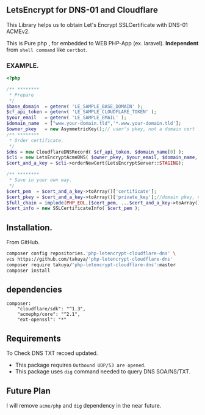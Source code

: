 ## LetsEncrypt for DNS-01 and Cloudflare

This Library helps us to obtain Let's Encrypt SSLCertificate with DNS-01 ACMEv2.

This is Pure php , for embedded to WEB PHP-App (ex. laravel).  **Independent** from `shell command` like `certbot`.   


### EXAMPLE.

```php
<?php

/** ********
 * Prepare
 */ 
$base_domain  = getenv( 'LE_SAMPLE_BASE_DOMAIN' );
$cf_api_token = getenv( 'LE_SAMPLE_CLOUDFLARE_TOKEN' );
$your_email   = getenv( 'LE_SAMPLE_EMAIL' );
$domain_name  = ["www.your-domain.tld",'*.www.your-domain.tld'];
$owner_pkey   = new AsymmetricKey();// user's pkey, not a domain cert  pkey.
/** ********
 * Order certificate.
 */
$dns = new CloudflareDNSRecord( $cf_api_token, $domain_name[0] );
$cli = new LetsEncryptAcmeDNS( $owner_pkey, $your_email, $domain_name, $dns );
$cert_and_a_key = $cli->orderNewCert(LetsEncryptServer::STAGING);

/** ********
 * Save in your own way.
 */
$cert_pem  = $cert_and_a_key->toArray()['certificate'];
$cert_pkey = $cert_and_a_key->toArray()['private_key'];//domain pkey, not an owner's key.
$full_chain = implode(PHP_EOL,[$cert_pem, ...$cert_and_a_key->toArray()['intermediates']]);
$cert_info = new SSLCertificateInfo( $cert_pem );
```

## Installation.

From GitHub.
```bash
composer config repositories.'php-letencrypt-cloudflare-dns' \
vcs https://github.com/takuya/'php-letencrypt-cloudflare-dns'  
composer require takuya/'php-letencrypt-cloudflare-dns':master
composer install
```



## dependencies
```
composer:
    "cloudflare/sdk": "^1.3",
    "acmephp/core": "^2.1",
    "ext-openssl": "*"

```
## Requirements
To Check DNS TXT recoed updated.
- This package requires `Outbound UDP/53 are opened`.
- This package uses `dig` command needed to query DNS SOA/NS/TXT.

## Future Plan

I will remove `acme/php` and `dig` dependency in the near future.







